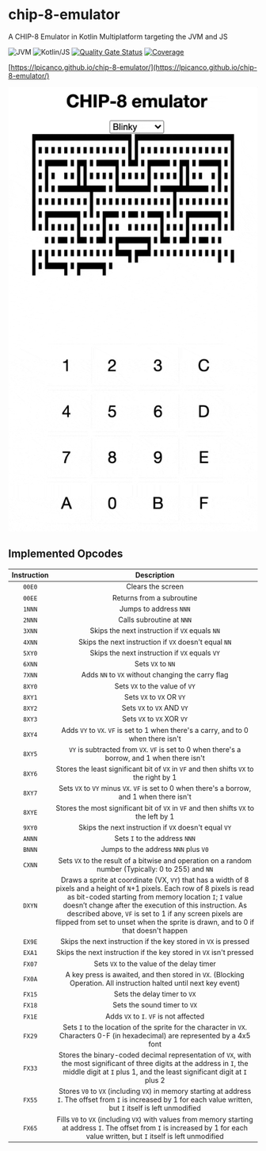 # chip-8-emulator
A CHIP-8 Emulator in Kotlin Multiplatform targeting the JVM and JS

![JVM](https://github.com/lpicanco/chip-8-emulator/workflows/JVM/badge.svg)
![Kotlin/JS](https://github.com/lpicanco/chip-8-emulator/workflows/JS/badge.svg)
[![Quality Gate Status](https://sonarcloud.io/api/project_badges/measure?project=lpicanco-chip-8-emulator&metric=alert_status)](https://sonarcloud.io/dashboard?id=lpicanco-chip-8-emulator)
[![Coverage](https://sonarcloud.io/api/project_badges/measure?project=lpicanco-chip-8-emulator&metric=coverage)](https://sonarcloud.io/dashboard?id=lpicanco-chip-8-emulator)

[https://lpicanco.github.io/chip-8-emulator/](https://lpicanco.github.io/chip-8-emulator/)

![Demo](https://github.com/lpicanco/chip-8-emulator/raw/master/img/blinky_animated.gif)


## Implemented Opcodes
| Instruction | Description |
|:-----------:|:-----------:|
|   `00E0`    | Clears the screen | 
|   `00EE`    | Returns from a subroutine | 
|   `1NNN`    | Jumps to address `NNN` | 
|   `2NNN`    | Calls subroutine at `NNN` | 
|   `3XNN`    | Skips the next instruction if `VX` equals `NN` | 
|   `4XNN`    | Skips the next instruction if `VX` doesn't equal `NN` | 
|   `5XY0`    | Skips the next instruction if `VX` equals `VY` | 
|   `6XNN`    | Sets `VX` to `NN` | 
|   `7XNN`    | Adds `NN` to `VX` without changing the carry flag | 
|   `8XY0`    | Sets `VX` to the value of `VY` | 
|   `8XY1`    | Sets `VX` to `VX` OR `VY` | 
|   `8XY2`    | Sets `VX` to `VX` AND `VY` | 
|   `8XY3`    | Sets `VX` to `VX` XOR `VY` | 
|   `8XY4`    | Adds `VY` to `VX`. `VF` is set to 1 when there's a carry, and to 0 when there isn't | 
|   `8XY5`    | `VY` is subtracted from `VX`. `VF` is set to 0 when there's a borrow, and 1 when there isn't | 
|   `8XY6`    | Stores the least significant bit of `VX` in `VF` and then shifts `VX` to the right by 1 | 
|   `8XY7`    | Sets `VX` to `VY` minus `VX`. `VF` is set to 0 when there's a borrow, and 1 when there isn't | 
|   `8XYE`    | Stores the most significant bit of `VX` in `VF` and then shifts `VX` to the left by 1 | 
|   `9XY0`    | Skips the next instruction if `VX` doesn't equal `VY` | 
|   `ANNN`    | Sets `I` to the address `NNN` | 
|   `BNNN`    | Jumps to the address `NNN` plus `V0` | 
|   `CXNN`    | Sets `VX` to the result of a bitwise and operation on a random number (Typically: 0 to 255) and `NN` | 
|   `DXYN`    | Draws a sprite at coordinate (VX, `VY`) that has a width of 8 pixels and a height of `N`+1 pixels. Each row of 8 pixels is read as bit-coded starting from memory location `I`; `I` value doesn’t change after the execution of this instruction. As described above, `VF` is set to 1 if any screen pixels are flipped from set to unset when the sprite is drawn, and to 0 if that doesn't happen | 
|   `EX9E`    | Skips the next instruction if the key stored in `VX` is pressed | 
|   `EXA1`    | Skips the next instruction if the key stored in `VX` isn't pressed | 
|   `FX07`    | Sets `VX` to the value of the delay timer | 
|   `FX0A`    | A key press is awaited, and then stored in `VX`. (Blocking Operation. All instruction halted until next key event) | 
|   `FX15`    | Sets the delay timer to `VX` | 
|   `FX18`    | Sets the sound timer to `VX` | 
|   `FX1E`    | Adds `VX` to `I`. `VF` is not affected | 
|   `FX29`    | Sets `I` to the location of the sprite for the character in `VX`. Characters 0-F (in hexadecimal) are represented by a 4x5 font | 
|   `FX33`    | Stores the binary-coded decimal representation of `VX`, with the most significant of three digits at the address in `I`, the middle digit at `I` plus 1, and the least significant digit at `I` plus 2 | 
|   `FX55`    | Stores `V0` to `VX` (including `VX`) in memory starting at address `I`. The offset from `I` is increased by 1 for each value written, but `I` itself is left unmodified | 
|   `FX65`    | Fills `V0` to `VX` (including `VX`) with values from memory starting at address `I`. The offset from `I` is increased by 1 for each value written, but `I` itself is left unmodified | 

